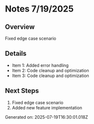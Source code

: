 # Notes 7/19/2025

## Overview
Fixed edge case scenario

## Details
- Item 1: Added error handling
- Item 2: Code cleanup and optimization
- Item 3: Code cleanup and optimization

## Next Steps
1. Fixed edge case scenario
2. Added new feature implementation

Generated on: 2025-07-19T16:30:01.018Z
